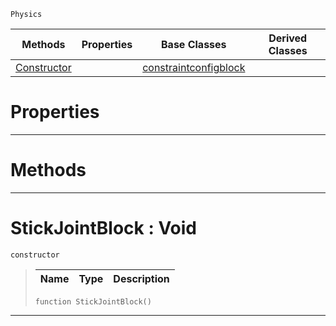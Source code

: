  `Physics`

|Methods|Properties|Base Classes|Derived Classes|
|---|---|---|---|
|[ Constructor](https://github.com/ArendDanielek/ZeroDocsTest/blob/master/code_reference/class_reference/stickjointblock.markdown#stickjointblock-void)| |[constraintconfigblock](https://github.com/ArendDanielek/ZeroDocsTest/blob/master/code_reference/class_reference/constraintconfigblock.markdown)| |


 #  Properties


---  
 #  Methods


---  
 #  StickJointBlock : Void

 `constructor`

> 
> |Name|Type|Description|
> |---|---|---|
> ``` lang=cpp, name=Zilch
> function StickJointBlock()
> ``` 


---  
 
  
  
  
  
  
  
  

 